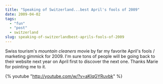 ```yaml
---
title: "Speaking of Switzerland...best April's fools of 2009"
date: 2009-04-02
tags: 
  - "fun"
  - "post"
  - switzerland  
slug: speaking-of-switzerlandbest-aprils-fools-of-2009
---
```


Swiss tourism's _mountain cleaners_ movie by far my favorite April's fools / marketing gimmick for 2009. I'm sure tons of people will be going back to their website next year on April first to discover the next one. Thanks Marie for pointing me to it.

{% youtube "http://youtube.com/w/?v=aKIqGYRuvbk" %}
